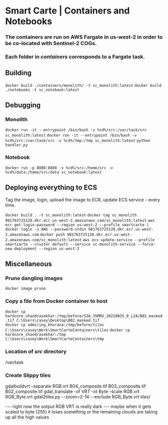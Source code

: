 # Smart Carte | Containers and Notebooks

### The containers are run on AWS Fargate in us-west-2 in order to be co-located with Sentinel-2 COGs.

### Each folder in _containers_ corresponds to a Fargate task.

## Building

`docker build ./containers/monolith/ -t sc_monolith:latest`
`docker build ./notebooks -t sc_notebook:latest`

## Debugging

### Monolith

`docker run -it --entrypoint /bin/bash -v %cd%/src:/var/task/src sc_monolith:latest`
`docker run -it --entrypoint /bin/bash -v %cd%/src:/var/task/src -v %cd%/tmp:/tmp sc_monolith:latest`
`python handler.py`

### Notebook

`docker run -p 8888:8888 -v %cd%/src:/home/src -v %cd%/data:/home/src/data sc_notebook:latest`

## Deploying everything to ECS

Tag the image, login, upload the image to ECR, update ECS service - every time.

`docker build . -t sc_monolith:latest`
`docker tag sc_monolith 981763725120.dkr.ecr.us-west-2.amazonaws.com/sc_monolith:latest`
`aws ecr get-login-password --region us-west-2 --profile smartcarte | docker login -u AWS --password-stdin 981763725120.dkr.ecr.us-west-2.amazonaws.com`
`docker push 981763725120.dkr.ecr.us-west-2.amazonaws.com/sc_monolith:latest`
`aws ecs update-service --profile smartcarte --cluster default --service sc-monolith-service --force-new-deployment --region us-west-2`

## Miscellaneous

### Prune dangling images

`docker image prune`

### Copy a file from Docker container to host

`docker cp hardcore_chandrasekhar:/tmp/before/S2A_35MRU_20210825_0_L2A/B02_masked.tif C:\Users\casey\Desktop\B02_masked.tif`  
`docker cp admiring_khorana:/tmp/before/tiles C:\Users\casey\Work\SmartCarteContainers\tiles`
`docker cp hardcore_chandrasekhar:/tmp C:\Users\casey\Work\SmartCarteContainers\tmp`

### Location of _src_ directory

/var/task

### Create Slippy tiles

gdalbuildvrt -separate RGB.vrt B04_composite.tif B03_composite.tif B02_composite.tif
gdal_translate -of VRT -ot Byte -scale RGB.vrt RGB_Byte.vrt
gdal2tiles.py --zoom=2-14 --exclude RGB_Byte.vrt tiles/

--- right now the output RGB VRT is really dark
--- maybe when it gets scaled to byte (255) it loses something
or the remaining clouds are taking up all the high values
